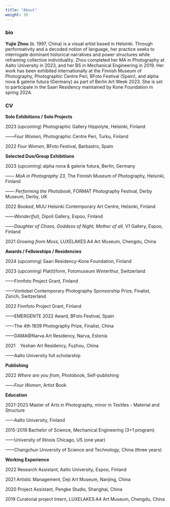 ```yaml
---
title: "About"
weight: 30
---
```





### **bio**

**Yujie Zhou** (b. 1997, China) is a visual artist based in Helsinki. Through performativity and a decoded notion of language, her practice seeks to interrogate dominant historical narratives and power structures while reframing collective individuality. Zhou completed her MA in Photography at Aalto University in 2023, and her BS in Mechanical Engineering in 2019. Her work has been exhibited internationally at the Finnish Museum of Photography, Photographic Centre Peri, BFoto Festival (Spain), and alpha nova & galerie futura (Germany) as part of Berlin Art Week 2023. She is set to participate in the Saari Residency maintained by Kone Foundation in spring 2024.

### **CV**

**Solo Exhibitions / Solo Projects**

2023	(upcoming) Photographic Gallery Hippolyte, Helsinki, Finland

––––*Four Women,* Photographic Centre Peri, Turku, Finland

2022	*Four Women*, BFoto Festival, Barbastro, Spain


 **Selected Duo/Group Exhibitions**

2023 (upcoming) alpha nova & galerie futura, Berlin, Germany

–––– *MoA in Photography 23*, The Finnish Museum of Photography, Helsinki, Finland

–––– *Performing the Photobook*, FORMAT Photography Festival, Derby Museum, Derby, UK

2022	*Booked*, MUU Helsinki Contemporary Art Centre, Helsinki, Finland

––––*Wonder(ful)*, Dipoli Gallery, Espoo, Finland

––––*Daughter of Chaos, Goddess of Night, Mother of all*, V1 Gallery, Espoo, Finland

2021	*Growing from Moss*, LUXELAKES·A4 Art Museum, Chengdu, China

**Awards / Fellowships / Residencies**

2024	(upcoming) Saari Residency-Kone Foundation, Finland

2023	(upcoming) Plat(t)form, Fotomuseum Winterthur, Switzerland

––––Finnfoto Project Grant, Finland

––––Vontobel Contemporary Photography Sponsorship Prize, Finalist, Zürich, Switzerland

2022	Finnfoto Project Grant, Finland

––––EMERGENTE 2022 Award, BFoto Festival, Spain

––––The 4th 1839 Photography Prize, Finalist, China

––––DAMA@Narva Art Residency, Narva, Estonia

2021    Yeshan Art Residency, Fuzhou, China

––––Aalto University full scholarship

**Publishing**

2022	*Where are you from*, Photobook, Self-publishing  

––––*Four Women*, Artist Book

**Education**

2021-2023	Master of Arts in Photography, minor in Textiles - Material and Structure

––––Aalto University, Finland

2015-2019	Bachelor of Science, Mechanical Engineering (3+1 program)

––––University of Illinois Chicago, US (one year)

––––Changchun University of Science and Technology, China (three years)

**Working Experience**

2022	Research Assistant, Aalto University, Espoo, Finland

2021	Artistic Management, Deji Art Museum, Nanjing, China

2020	Project Assistant, Pengke Studio, Shanghai, China

2019	Curatorial project Intern, LUXELAKES·A4 Art Museum, Chengdu, China
          




